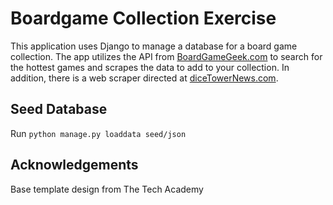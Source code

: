 # Boardgame Collection Exercise
This application uses Django to manage a database for a board game collection. The app utilizes the API from [BoardGameGeek.com](https://boardgamegeek.com/wiki/page/BGG_XML_API2) to search for the hottest games and scrapes the data to add to your collection. In addition, there is a web scraper directed at [diceTowerNews.com](https://www.dicetowernews.com/).

## Seed Database
Run `python manage.py loaddata seed/json`

## Acknowledgements
Base template design from The Tech Academy
